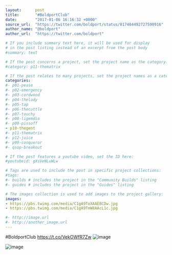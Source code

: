 ```yaml
---
layout:      post
title:       "#BoldportClub"
date:        "2017-01-06 16:16:32 +0000"
source_url:  "https://twitter.com/boldport/status/817404492727590916"
author_name: "@boldport"
author_url:  "https://twitter.com/boldport"

# If you include summary text here, it will be used for display
# in the post listing instead of an excerpt from the post body
#summary: text

# If the post concerns a project, set the project name as the category:
#category: p11-thematrix

# If the post relates to many projects, set the project names as a categories array:
categories:
#- p01-pease
#- p02-emergency
#- p03-cordwood
#- p04-thelady
#- p05-tap
#- p06-thecuttle
#- p07-touchy
#- p08-ligemdio
#- p09-pissoff
- p10-thegent
#- p11-thematrix
#- p12-juice
#- p99-conqueror
#- qsop-breakout

# If the post features a youtube video, set the ID here:
#youtubeid: gXsVeNLuWLw

# Tags are used to include the post in specific project collections:
#tags:
#- builds # includes the project in the "Community Builds" listing
#- guides # includes the project in the "Guides" listing

# The images collection is used to add images to the project gallery:
images:
- https://pbs.twimg.com/media/C1gA9ToXAAEBCDw.jpg
- https://pbs.twimg.com/media/C1gA9TmW8AAcL1c.jpg

#- http://image.url
#- http://another_image.url
---
```


#BoldportClub https://t.co/VekOWfR7Zw
![image](https://pbs.twimg.com/media/C1gA9ToXAAEBCDw.jpg)

![image](https://pbs.twimg.com/media/C1gA9TmW8AAcL1c.jpg)


